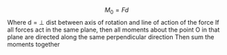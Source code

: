 $$
M_{0} = Fd
$$
Where d = $\perp$ dist between axis of rotation and line of action of the force
If all forces act in the same plane, then all moments about the point O in that plane are directed along the same perpendicular direction
Then sum the moments together

